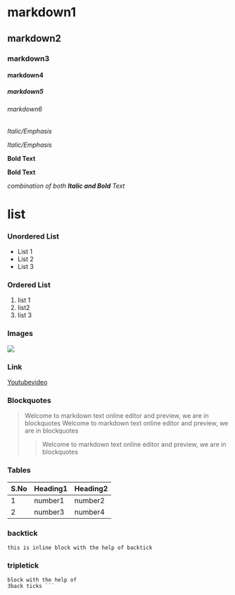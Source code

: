 # markdown1
## markdown2
### markdown3
#### markdown4
##### markdown5
###### markdown6

*Italic/Emphasis*

_Italic/Emphasis_

**Bold Text**

__Bold Text__

*combination of both **Italic and Bold** Text*

# list

### Unordered List

* List 1
* List 2
* List 3
### Ordered List
1. list 1
2. list2
3. list 3

### Images
![](https://img-s-msn-com.akamaized.net/tenant/amp/entityid/AA15dcer?w=300&h=157&q=60&m=6&f=jpg&u=t)

### Link
[Youtubevideo](https://youtu.be/JZK1MZwUyUU)

### Blockquotes
>Welcome to markdown text online editor and preview, we are in blockquotes
Welcome to markdown text online editor and preview, we are in blockquotes
>>Welcome to markdown text online editor and preview, we are in blockquotes

### Tables

|S.No|Heading1|Heading2|
|----|--------|--------|
|1|number1|number2|
|2|number3|number4|

### backtick

`this is inline block with the help of backtick`

### tripletick

``` This is triple line
block with the help of 
3back ticks ```
